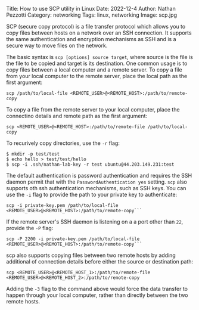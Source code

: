 Title: How to use SCP utility in Linux
Date: 2022-12-4
Author: Nathan Pezzotti
Category: networking
Tags: linux, networking
Image: scp.jpg

SCP (secure copy protocol) is a file transfer protocol which allows you to copy files between hosts on a network over an SSH connection. It supports the same authentication and encryption mechanisms as SSH and is a secure way to move files on the network.

The basic syntax is `scp [options] source target`, where source is the file is the file to be copied and target is its destination. One common usage is to copy files between a local computer and a remote server. To copy a file from your local computer to the remote server, place the local path as the first argument:
```
scp /path/to/local-file <REMOTE_USER>@<REMOTE_HOST>:/path/to/remote-copy
```
To copy a file from the remote server to your local computer, place the connectino details and remote path as the first argument:
```
scp <REMOTE_USER>@<REMOTE_HOST>:/path/to/remote-file /path/to/local-copy
```
To recurively copy directories, use the `-r` flag:
```
$ mkdir -p test/test                                                    
$ echo hello > test/test/hello                                              
$ scp -i .ssh/nathan-lab-key -r test ubuntu@44.203.149.231:test             
```
The default authentication is password authentication and requires the SSH daemon permit that with the `PasswordAuthentication yes` setting. `scp` also supports oth ssh authentication mechanisms, such as SSH keys. You can use the `-i` flag to provide the path to your private key to authenticate:
```
scp -i private-key.pem /path/to/local-file <REMOTE_USER>@<REMOTE_HOST>:/path/to/remote-copy```
```
If the remote server's SSH daemon is listening on a a port other than `22`, provide the `-P` flag:
```
scp -P 2200 -i private-key.pem /path/to/local-file <REMOTE_USER>@<REMOTE_HOST>:/path/to/remote-copy```
```
scp also supports copying files between two remote hosts by adding additional of connection details before either the source or destination path:
```
scp <REMOTE_USER>@<REMOTE_HOST_1>:/path/to/remote-file <REMOTE_USER>@<REMOTE_HOST_2>:/path/to/remote-copy
```
Adding the `-3` flag to the command above would force the data transfer to happen through your local computer, rather than directly between the two remote hosts.